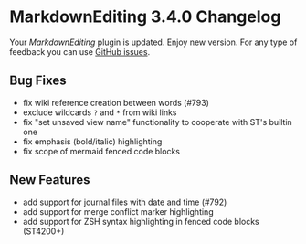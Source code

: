 # MarkdownEditing 3.4.0 Changelog

Your _MarkdownEditing_ plugin is updated. Enjoy new version. For any type of
feedback you can use [GitHub issues][issues].

## Bug Fixes

- fix wiki reference creation between words (#793)
- exclude wildcards `?` and `*` from wiki links
- fix "set unsaved view name" functionality to cooperate with ST's builtin one
- fix emphasis (bold/italic) highlighting
- fix scope of mermaid fenced code blocks

## New Features

- add support for journal files with date and time (#792)
- add support for merge conflict marker highlighting
- add support for ZSH syntax highlighting in fenced code blocks (ST4200+)

[issues]: https://github.com/SublimeText-Markdown/MarkdownEditing/issues
